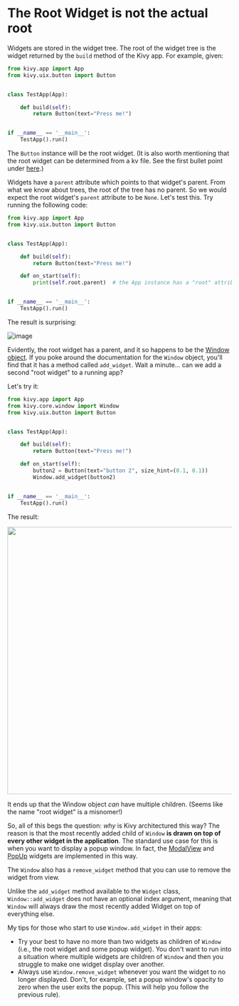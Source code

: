 
# The Root Widget is not the actual root

Widgets are stored in the widget tree. The root of the widget tree is the widget returned by the `build` method of the Kivy app. For example, given:

```python
from kivy.app import App
from kivy.uix.button import Button


class TestApp(App):

    def build(self):
        return Button(text="Press me!")


if __name__ == '__main__':
    TestApp().run()
```

The `Button` instance will be the root widget. (It is also worth mentioning that the root widget can be determined from a kv file. See the first bullet point under [here](https://kivy.org/doc/stable-2.0.0/guide/lang.html#how-to-load-kv).)

Widgets have a `parent` attribute which points to that widget's parent. From what we know about trees, the root of the tree has no parent. So we would expect the root widget's `parent` attribute to be `None`. Let's test this. Try running the following code:

```python
from kivy.app import App
from kivy.uix.button import Button


class TestApp(App):

    def build(self):
        return Button(text="Press me!")

    def on_start(self):
        print(self.root.parent)  # the App instance has a "root" attribute which points to the root widget


if __name__ == '__main__':
    TestApp().run()
```

The result is surprising:

![image](https://github.com/calebmsword/kivy/assets/85499281/f82d8537-203b-4efd-886f-0d4ec278fd5b)

Evidently, the root widget has a parent, and it so happens to be the [Window object](https://kivy.org/doc/stable/api-kivy.core.window.html). If you poke around the documentation for the `Window` object, you'll find that it has a method called `add_widget`. Wait a minute... can we add a second "root widget" to a running app?

Let's try it:

```python
from kivy.app import App
from kivy.core.window import Window
from kivy.uix.button import Button


class TestApp(App):

    def build(self):
        return Button(text="Press me!")

    def on_start(self):
        button2 = Button(text="button 2", size_hint=(0.1, 0.1))
        Window.add_widget(button2)


if __name__ == '__main__':
    TestApp().run()
```

The result:

<img src="https://github.com/calebmsword/kivy/assets/85499281/3ed90734-6fd3-4bb3-ac33-b5cd8e3bcb7b" width="600px" />

It ends up that the Window object _can_ have multiple children. (Seems like the name "root widget" is a misnomer!)

So, all of this begs the question: _why_ is Kivy architectured this way? The reason is that the most recently added child of `Window` **is drawn on top of every other widget in the application**. The standard use case for this is when you want to display a popup window. In fact, the [ModalView](https://kivy.org/doc/stable-2.0.0/api-kivy.uix.popup.html) and [PopUp](https://kivy.org/doc/stable-2.0.0/api-kivy.uix.popup.html) widgets are implemented in this way.

The `Window` also has a `remove_widget` method that you can use to remove the widget from view.

Unlike the `add_widget` method available to the `Widget` class, `Window::add_widget` does not have an optional index argument, meaning that `Window` will always draw the most recently added Widget on top of everything else.

My tips for those who start to use `Window.add_widget` in their apps: 
 - Try your best to have no more than two widgets as children of `Window` (i.e., the root widget and some popup widget). You don't want to run into a situation where multiple widgets are children of `Window` and then you struggle to make one widget display over another.
 - Always use `Window.remove_widget` whenever you want the widget to no longer displayed. Don't, for example, set a popup window's opacity to zero when the user exits the popup. (This will help you follow the previous rule).
